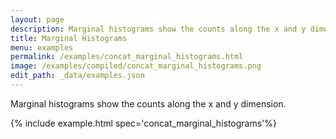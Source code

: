 ```yaml
---
layout: page
description: Marginal histograms show the counts along the x and y dimension.
title: Marginal Histograms
menu: examples
permalink: /examples/concat_marginal_histograms.html
image: /examples/compiled/concat_marginal_histograms.png
edit_path: _data/examples.json
---
```


Marginal histograms show the counts along the x and y dimension.

{% include example.html spec='concat_marginal_histograms'%}
